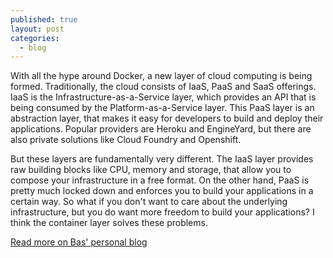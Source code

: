 ```yaml
---
published: true
layout: post
categories: 
  - blog
---
```


With all the hype around Docker, a new layer of cloud computing is being formed. Traditionally, the cloud consists of IaaS, PaaS and SaaS offerings. IaaS is the Infrastructure-as-a-Service layer, which provides an API that is being consumed by the Platform-as-a-Service layer. This PaaS layer is an abstraction layer, that makes it easy for developers to build and deploy their applications. Popular providers are Heroku and EngineYard, but there are also private solutions like Cloud Foundry and Openshift.

But these layers are fundamentally very different. The IaaS layer provides raw building blocks like CPU, memory and storage, that allow you to compose your infrastructure in a free format. On the other hand, PaaS is pretty much locked down and enforces you to build your applications in a certain way. So what if you don't want to care about the underlying infrastructure, but you do want more freedom to build your applications? I think the container layer solves these problems.

[Read more on Bas' personal blog](http://tichelaar.io/containers-as-a-service)